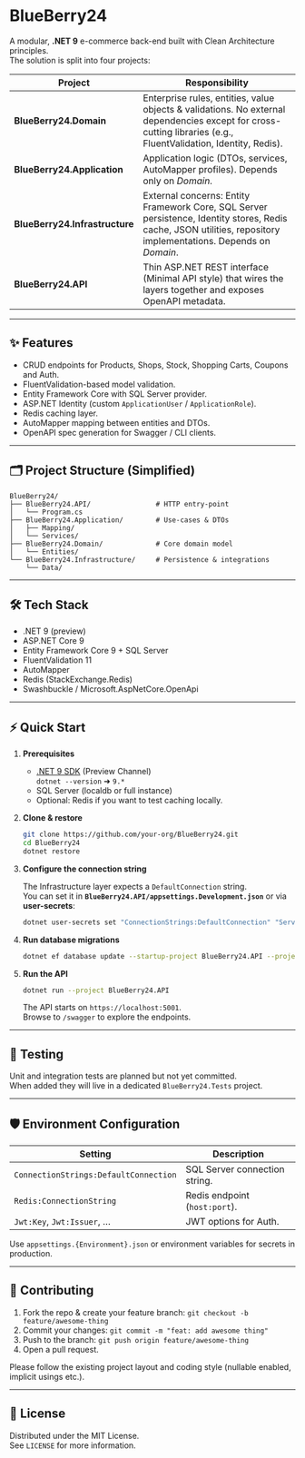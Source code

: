 # BlueBerry24

A modular, **.NET 9** e-commerce back-end built with Clean Architecture principles.  
The solution is split into four projects:

| Project | Responsibility |
|---------|----------------|
| **BlueBerry24.Domain**        | Enterprise rules, entities, value objects & validations. No external dependencies except for cross-cutting libraries (e.g., FluentValidation, Identity, Redis). |
| **BlueBerry24.Application**   | Application logic (DTOs, services, AutoMapper profiles).  Depends only on *Domain*. |
| **BlueBerry24.Infrastructure**| External concerns: Entity Framework Core, SQL Server persistence, Identity stores, Redis cache, JSON utilities, repository implementations.  Depends on *Domain*. |
| **BlueBerry24.API**           | Thin ASP.NET REST interface (Minimal API style) that wires the layers together and exposes OpenAPI metadata. |

---

## ✨ Features

* CRUD endpoints for Products, Shops, Stock, Shopping Carts, Coupons and Auth.
* FluentValidation-based model validation.
* Entity Framework Core with SQL Server provider.
* ASP.NET Identity (custom `ApplicationUser` / `ApplicationRole`).
* Redis caching layer.
* AutoMapper mapping between entities and DTOs.
* OpenAPI spec generation for Swagger / CLI clients.

---

## 🗂 Project Structure (Simplified)
```text
BlueBerry24/
├── BlueBerry24.API/                # HTTP entry-point
│   └── Program.cs
├── BlueBerry24.Application/        # Use-cases & DTOs
│   ├── Mapping/
│   └── Services/
├── BlueBerry24.Domain/             # Core domain model
│   └── Entities/
└── BlueBerry24.Infrastructure/     # Persistence & integrations
    └── Data/
```
---

## 🛠 Tech Stack

* .NET 9 (preview)
* ASP.NET Core 9
* Entity Framework Core 9 + SQL Server
* FluentValidation 11
* AutoMapper
* Redis (StackExchange.Redis)
* Swashbuckle / Microsoft.AspNetCore.OpenApi

---

## ⚡️ Quick Start

1. **Prerequisites**
   * [.NET 9 SDK](https://dotnet.microsoft.com/) (Preview Channel)  
     `dotnet --version` ➜ `9.*`
   * SQL Server (localdb or full instance)
   * Optional: Redis if you want to test caching locally.

2. **Clone & restore**

   ```bash
   git clone https://github.com/your-org/BlueBerry24.git
   cd BlueBerry24
   dotnet restore
   ```

3. **Configure the connection string**

   The Infrastructure layer expects a `DefaultConnection` string.  
   You can set it in **`BlueBerry24.API/appsettings.Development.json`** or via **user-secrets**:

   ```bash
   dotnet user-secrets set "ConnectionStrings:DefaultConnection" "Server=.;Database=BlueBerry24;Trusted_Connection=True;MultipleActiveResultSets=true"
   ```

4. **Run database migrations**

   ```bash
   dotnet ef database update --startup-project BlueBerry24.API --project BlueBerry24.Infrastructure
   ```

5. **Run the API**

   ```bash
   dotnet run --project BlueBerry24.API
   ```

   The API starts on `https://localhost:5001`.  
   Browse to `/swagger` to explore the endpoints.

---

## 🧪 Testing

Unit and integration tests are planned but not yet committed.  
When added they will live in a dedicated `BlueBerry24.Tests` project.

---

## 🛡️ Environment Configuration

| Setting | Description |
|---------|-------------|
| `ConnectionStrings:DefaultConnection` | SQL Server connection string. |
| `Redis:ConnectionString`              | Redis endpoint (`host:port`). |
| `Jwt:Key`, `Jwt:Issuer`, …            | JWT options for Auth. |

Use `appsettings.{Environment}.json` or environment variables for secrets in production.

---

## 🤝 Contributing

1. Fork the repo & create your feature branch: `git checkout -b feature/awesome-thing`
2. Commit your changes: `git commit -m "feat: add awesome thing"`
3. Push to the branch: `git push origin feature/awesome-thing`
4. Open a pull request.

Please follow the existing project layout and coding style (nullable enabled, implicit usings etc.).

---

## 📄 License

Distributed under the MIT License.  
See `LICENSE` for more information.
